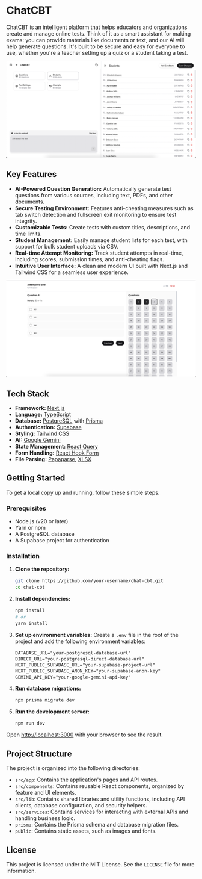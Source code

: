 # ChatCBT

ChatCBT is an intelligent platform that helps educators and organizations create and manage online tests. Think of it as a smart assistant for making exams: you can provide materials like documents or text, and our AI will help generate questions. It's built to be secure and easy for everyone to use, whether you're a teacher setting up a quiz or a student taking a test.

![ChatCBT Dashboard](readme_assets/DASH.png)

## Key Features

- **AI-Powered Question Generation:** Automatically generate test questions from various sources, including text, PDFs, and other documents.
- **Secure Testing Environment:** Features anti-cheating measures such as tab switch detection and fullscreen exit monitoring to ensure test integrity.
- **Customizable Tests:** Create tests with custom titles, descriptions, and time limits.
- **Student Management:** Easily manage student lists for each test, with support for bulk student uploads via CSV.
- **Real-time Attempt Monitoring:** Track student attempts in real-time, including scores, submission times, and anti-cheating flags.
- **Intuitive User Interface:** A clean and modern UI built with Next.js and Tailwind CSS for a seamless user experience.

![ChatCBT Test UI](readme_assets/CBTUI.png)

## Tech Stack

- **Framework:** [Next.js](https://nextjs.org/)
- **Language:** [TypeScript](https://www.typescriptlang.org/)
- **Database:** [PostgreSQL](https://www.postgresql.org/) with [Prisma](https://www.prisma.io/)
- **Authentication:** [Supabase](https://supabase.io/)
- **Styling:** [Tailwind CSS](https://tailwindcss.com/)
- **AI:** [Google Gemini](https://ai.google.dev/)
- **State Management:** [React Query](https://tanstack.com/query/v5)
- **Form Handling:** [React Hook Form](https://react-hook-form.com/)
- **File Parsing:** [Papaparse](https://www.papaparse.com/), [XLSX](https://sheetjs.com/)

## Getting Started

To get a local copy up and running, follow these simple steps.

### Prerequisites

- Node.js (v20 or later)
- Yarn or npm
- A PostgreSQL database
- A Supabase project for authentication

### Installation

1. **Clone the repository:**
   ```sh
   git clone https://github.com/your-username/chat-cbt.git
   cd chat-cbt
   ```

2. **Install dependencies:**
   ```sh
   npm install
   # or
   yarn install
   ```

3. **Set up environment variables:**
   Create a `.env` file in the root of the project and add the following environment variables:
   ```env
   DATABASE_URL="your-postgresql-database-url"
   DIRECT_URL="your-postgresql-direct-database-url"
   NEXT_PUBLIC_SUPABASE_URL="your-supabase-project-url"
   NEXT_PUBLIC_SUPABASE_ANON_KEY="your-supabase-anon-key"
   GEMINI_API_KEY="your-google-gemini-api-key"
   ```

4. **Run database migrations:**
   ```sh
   npx prisma migrate dev
   ```

5. **Run the development server:**
   ```sh
   npm run dev
   ```

Open [http://localhost:3000](http://localhost:3000) with your browser to see the result.

## Project Structure

The project is organized into the following directories:

- `src/app`: Contains the application's pages and API routes.
- `src/components`: Contains reusable React components, organized by feature and UI elements.
- `src/lib`: Contains shared libraries and utility functions, including API clients, database configuration, and security helpers.
- `src/services`: Contains services for interacting with external APIs and handling business logic.
- `prisma`: Contains the Prisma schema and database migration files.
- `public`: Contains static assets, such as images and fonts.

## License

This project is licensed under the MIT License. See the `LICENSE` file for more information.
